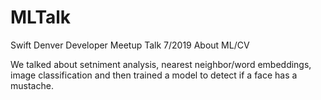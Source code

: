 # MLTalk
Swift Denver Developer Meetup Talk 7/2019 About ML/CV


We talked about setniment analysis, nearest neighbor/word embeddings, image classification and then trained a model to detect if a face has a mustache.
